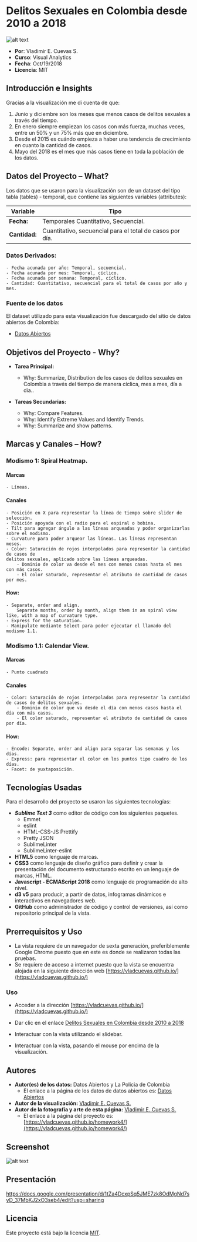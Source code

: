 # **Delitos Sexuales en Colombia desde 2010 a 2018**

![alt text](https://github.com/vladcuevas/vladcuevas.github.io/raw/master/homework4/img/VDXL8269.jpg)

- **Por**: Vladimir E. Cuevas S.
- **Curso**: Visual Analytics
- **Fecha**: Oct/19/2018
- **Licencia**: MIT

## Introducción e Insights

Gracias a la visualización me di cuenta de que:
1.	Junio y diciembre son los meses que menos casos de delitos sexuales a través del tiempo.
2.	En enero siempre empiezan los casos con más fuerza, muchas veces, entre un 50% y un 75% más que en diciembre.
3.	Desde el 2015 es cuándo empieza a haber una tendencia de crecimiento en cuanto la cantidad de casos.
4.	Mayo del 2018 es el mes que más casos tiene en toda la población de los datos.

## Datos del Proyecto – What?
Los datos que se usaron para la visualización son de un dataset del tipo tabla (tables) - temporal, que contiene las siguientes variables (attributes):

|Variable |Tipo|
|---------|----|
**Fecha:**|Temporales Cuantitativo, Secuencial.
**Cantidad:**|Cuantitativo, secuencial para el total de casos por día.

### Datos Derivados: 
	- Fecha acunada por año: Temporal, secuencial.  
	- Fecha acunada por mes: Temporal, cíclico.  
	- Fecha acunada por semana: Temporal, cíclico.  
	- Cantidad: Cuantitativo, secuencial para el total de casos por año y mes.  

### **Fuente de los datos**

El dataset utilizado para esta visualización fue descargado del sitio de datos abiertos de Colombia:

- [Datos Abiertos](https://www.datos.gov.co)

## Objetivos del Proyecto - Why?
- **Tarea Principal:** 
	- Why: Summarize, Distribution de los casos de delitos sexuales en Colombia a través del tiempo de manera cíclica, mes a mes, día a día..

- **Tareas Secundarias:**

	- Why: Compare Features.
	- Why: Identify Extreme Values and Identify Trends.
	- Why: Summarize and show patterns.

## Marcas y Canales – How?

### Modismo 1: Spiral Heatmap.

#### Marcas
	- Líneas.

#### Canales

	- Posición en X para representar la línea de tiempo sobre slider de selección.
	- Posición apoyada con el radio para el espiral o bobina.
	- Tilt para agregar ángulo a las líneas arqueadas y poder organizarlas sobre el modismo.
	- Curvature para poder arquear las líneas. Las líneas representan meses.
	- Color: Saturación de rojos interpolados para representar la cantidad de casos de 
	delitos sexuales, aplicado sobre las líneas arqueadas.
		- Dominio de color va desde el mes con menos casos hasta el mes con más casos.
		- El color saturado, representar el atributo de cantidad de casos por mes.

#### How:
	- Separate, order and align.
		Separate months, order by month, align them in an spiral view like, with a map of curvature type.
	- Express for the saturation.
	- Manipulate mediante Select para poder ejecutar el llamado del modismo 1.1.

### Modismo 1.1: Calendar View.

#### Marcas

	- Punto cuadrado

#### Canales

	- Color: Saturación de rojos interpolados para representar la cantidad de casos de delitos sexuales.
		- Dominio de color que va desde el día con menos casos hasta el día con más casos.
		- El color saturado, representar el atributo de cantidad de casos por día.

#### How:
	- Encode: Separate, order and align para separar las semanas y los días.
	- Express: para representar el color en los puntos tipo cuadro de los días.
	- Facet: de yuxtaposición.

## Tecnologías Usadas
Para el desarrollo del proyecto se usaron las siguientes tecnologías:
-	***Sublime Text 3*** como editor de código con los siguientes paquetes.
	- Emmet
	- eslint
	- HTML-CSS-JS Prettify
	- Pretty JSON
	- SublimeLinter
	- SublimeLinter-eslint
- **HTML5** como lenguaje de marcas.
- **CSS3** como lenguaje de diseño gráfico para definir y crear la presentación del documento estructurado escrito en un lenguaje de marcas, HTML.
- **Javascript - ECMAScript 2018** como lenguaje de programación de alto nivel.
- **d3 v5** para producir, a partir de datos, infogramas dinámicos e interactivos en navegadores web.
- **GitHub** como administrador de código y control de versiones, así como repositorio principal de la vista.

## Prerrequisitos y Uso

- La vista requiere de un navegador de sexta generación, preferiblemente Google Chrome puesto que en este es donde se realizaron todas las pruebas.
- Se requiere de acceso a internet puesto que la vista se encuentra alojada en la siguiente dirección web [https://vladcuevas.github.io/](https://vladcuevas.github.io/)

### Uso
- Acceder a la dirección [https://vladcuevas.github.io/](https://vladcuevas.github.io/)
- Dar clic en el enlace [Delitos Sexuales en Colombia desde 2010 a 2018](https://vladcuevas.github.io/homework4/)
- Interactuar con la vista utilizando el slidebar.

- Interactuar con la vista, pasando el mouse por encima de la visualización.

## Autores
- **Autor(es) de los datos:** Datos Abiertos y La Policia de Colombia
	- El enlace a la página de los datos de datos abiertos es: [Datos Abiertos](https://www.datos.gov.co)
- **Autor de la visualización:** [Vladimir E. Cuevas S.](https://github.com/vladcuevas)
- **Autor de la fotografía y arte de esta página:** [Vladimir E. Cuevas S.](https://github.com/vladcuevas)
	- El enlace a la página del proyecto es: [https://vladcuevas.github.io/homework4/](https://vladcuevas.github.io/homework4/)

## Screenshot

![alt text](https://github.com/vladcuevas/vladcuevas.github.io/raw/master/homework4/img/screenshot.gif)

## Presentación

https://docs.google.com/presentation/d/1tZa4DcxpSq5JME7zk8OdMgNd7syD_37MbKJ2xO3seb4/edit?usp=sharing

## Licencia
Este proyecto está bajo la licencia [MIT](https://github.com/vladcuevas/vladcuevas.github.io/blob/master/LICENSE).
